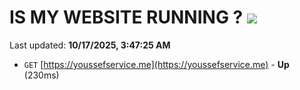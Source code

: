 # IS MY WEBSITE RUNNING ? [![](https://img.shields.io/static/v1?label=Sponsor&message=%E2%9D%A4&logo=GitHub&color=%23fe8e86)](https://github.com/sponsors/Youssef-Lehmam)

Last updated: **10/17/2025, 3:47:25 AM**

- `GET` [https://youssefservice.me](https://youssefservice.me) - **Up** (230ms)
